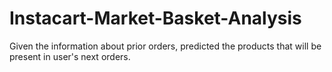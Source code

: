 # Instacart-Market-Basket-Analysis
Given the information about prior orders, predicted the products that will be present in user's next orders.
